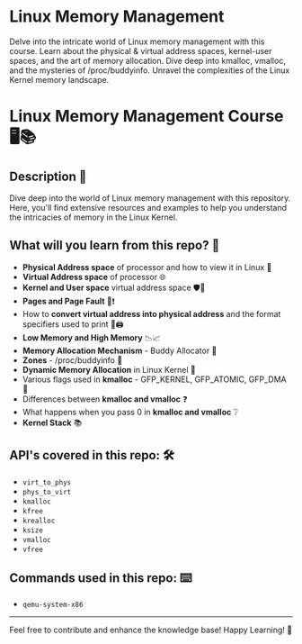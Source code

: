 # Linux Memory Management
Delve into the intricate world of Linux memory management with this course. Learn about the physical &amp; virtual address spaces, kernel-user spaces, and the art of memory allocation. Dive deep into kmalloc, vmalloc, and the mysteries of /proc/buddyinfo. Unravel the complexities of the Linux Kernel memory landscape.

# Linux Memory Management Course 🖥️📚

## Description 📜

Dive deep into the world of Linux memory management with this repository. Here, you'll find extensive resources and examples to help you understand the intricacies of memory in the Linux Kernel.

## What will you learn from this repo? 🚀

- **Physical Address space** of processor and how to view it in Linux 🏢
- **Virtual Address space** of processor 🌐
- **Kernel and User space** virtual address space 🛡️👥
- **Pages and Page Fault** 📃❗
- How to **convert virtual address into physical address** and the format specifiers used to print 🔗🖨️
- **Low Memory and High Memory** 📉📈
- **Memory Allocation Mechanism** - Buddy Allocator 🧠
- **Zones** - /proc/buddyinfo 🚧
- **Dynamic Memory Allocation** in Linux Kernel 🔄
- Various flags used in **kmalloc** - GFP_KERNEL, GFP_ATOMIC, GFP_DMA 🚩
- Differences between **kmalloc and vmalloc** ❓
- What happens when you pass 0 in **kmalloc and vmalloc** ❔
- **Kernel Stack** 📚

## API's covered in this repo: 🛠️

- `virt_to_phys`
- `phys_to_virt`
- `kmalloc`
- `kfree`
- `krealloc`
- `ksize`
- `vmalloc`
- `vfree`

## Commands used in this repo: ⌨️

- `qemu-system-x86`

---

Feel free to contribute and enhance the knowledge base! Happy Learning! 🎉
